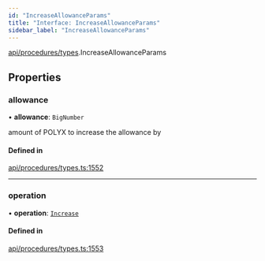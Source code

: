 ```yaml
---
id: "IncreaseAllowanceParams"
title: "Interface: IncreaseAllowanceParams"
sidebar_label: "IncreaseAllowanceParams"
---
```


[api/procedures/types](../../../../../modules/API/Procedures/Types/Types.md).IncreaseAllowanceParams

## Properties

### allowance

• **allowance**: `BigNumber`

amount of POLYX to increase the allowance by

#### Defined in

[api/procedures/types.ts:1552](https://github.com/PolymeshAssociation/polymesh-sdk/blob/8a9e72221/src/api/procedures/types.ts#L1552)

___

### operation

• **operation**: [`Increase`](../../../../../enums/API/Procedures/Types/AllowanceOperation/AllowanceOperation.md#increase)

#### Defined in

[api/procedures/types.ts:1553](https://github.com/PolymeshAssociation/polymesh-sdk/blob/8a9e72221/src/api/procedures/types.ts#L1553)
